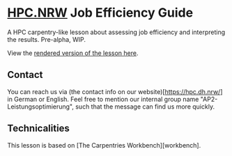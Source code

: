 # [HPC.NRW](https://hpc.dh.nrw/) Job Efficiency Guide
A HPC carpentry-like lesson about assessing job efficiency
and interpreting the results.
Pre-alpha, WIP.

View the [rendered version of the lesson here](https://stderr-enst.github.io/jobefficiency/).


## Contact
You can reach us via (the contact info on our website)[https://hpc.dh.nrw/] in German or English.
Feel free to mention our internal group name "AP2-Leistungsoptimierung", such that the message can find us more quickly.


## Technicalities
This lesson is based on [The Carpentries Workbench][workbench]. 
